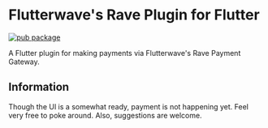 # Flutterwave's Rave Plugin for Flutter

[![pub package](https://img.shields.io/pub/v/rave_flutter.svg)](https://pub.dartlang.org/packages/rave_flutter)

A Flutter plugin for making payments via Flutterwave's Rave Payment
Gateway.

##  Information
Though the UI is a somewhat ready, payment is not happening yet. Feel
very free to poke around. Also, suggestions are welcome.